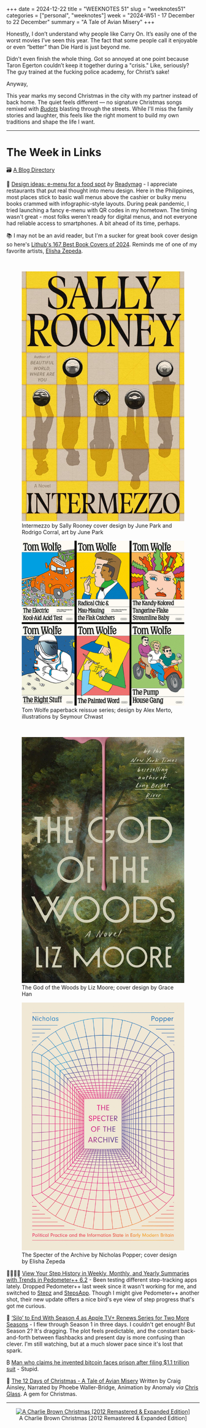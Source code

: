 +++
date = 2024-12-22
title = "WEEKNOTES 51"
slug = "weeknotes51"
categories = ["personal", "weeknotes"]
week = "2024-W51 - 17 December to 22 December"
summary = "A Tale of Avian Misery"
+++

Honestly, I don’t understand why people like Carry On. It’s easily one of the worst movies I’ve seen this year. The fact that some people call it enjoyable or even “better” than Die Hard is just beyond me.

Didn't even finish the whole thing. Got so annoyed at one point because Taron Egerton couldn’t keep it together during a "crisis." Like, seriously? The guy trained at the fucking police academy, for Christ’s sake!

Anyway,

This year marks my second Christmas in the city with my partner instead of back home. The quiet feels different — no signature Christmas songs remixed with *[Budots](https://en.wikipedia.org/wiki/Budots)*  blasting through the streets. While I'll miss the family stories and laughter, this feels like the right moment to build my own traditions and shape the life I want.

---

# The Week in Links

🗃️ [A Blog Directory](https://blogroll.club/)

📝 [Design ideas: e-menu for a food spot](https://blog.readymag.com/design-ideas-for-e-menu/?ref=krabf.com) *by* [Readymag](https://readymag.com/?ref=krabf.com) - I appreciate restaurants that put real thought into menu design. Here in the Philippines, most places stick to basic wall menus above the cashier or bulky menu books crammed with infographic-style layouts. During peak pandemic, I tried launching a fancy e-menu with QR codes in my hometown. The timing wasn't great - most folks weren't ready for digital menus, and not everyone had reliable access to smartphones. A bit ahead of its time, perhaps.  

📚 I may not be an avid reader, but I'm a sucker for great book cover design so here's [Lithub's 167 Best Book Covers of 2024](https://lithub.com/the-167-best-book-covers-of-2024/?ref=krabf.com). Reminds me of one of my favorite artists, [Elisha Zepeda](https://www.instagram.com/ez.bookdesign/).


<br>
<div class="container">
  <div class="twocol">
    <figure class="sbs">
<img src="intermezzo-sally-rooney.jpg" alt="Intermezzo by Sally Rooney book cover" data-action="zoom">
<figcaption>Intermezzo by Sally Rooney cover design by June Park and Rodrigo Corral, art by June Park <br>
</figcaption>
</figure>
  <figure class="sbs">
<img src="wolfcovers-copy.jpg" alt="Tom Wolfe paperback reissue series" data-action="zoom">
<figcaption>Tom Wolfe paperback reissue series; design by Alex Merto, illustrations by Seymour Chwast<br>
</figcaption>
</div>
</div>

<br>
<div class="container">
  <div class="twocol">
    <figure class="sbs">
<img src="the-god-of-the-woods-liz-moore.jpg" alt="The God of the Woods by Liz Moore" data-action="zoom">
<figcaption>The God of the Woods by Liz Moore; cover design by Grace Han <br>
</figcaption>
</figure>
  <figure class="sbs">
<img src="the-specter-of-the-archive.jpg" alt="The Specter of the Archive by Nicholas Popper" data-action="zoom">
<figcaption>The Specter of the Archive by Nicholas Popper; cover design by Elisha Zepeda<br>
</figcaption>
</div>
</div>

🚶🏻‍♀️‍➡️ [View Your Step History in Weekly, Monthly, and Yearly Summaries with Trends in Pedometer++ 6.2](https://pedometer.app/blog/view-your-step-history-in-weekly-monthly-and-yearly-summaries-with-trends-in-pedometer-62/?ref=krabf.com) - Been testing different step-tracking apps lately. Dropped Pedometer++ last week since it wasn't working for me, and switched to [Stepz](https://stepzapp.com/) and [StepsApp](https://steps.app/). Though I might give Pedometer++ another shot, their new update offers a nice bird's eye view of step progress that's got me curious.

🔘 [‘Silo’ to End With Season 4 as Apple TV+ Renews Series for Two More Seasons](https://variety.com/2024/tv/news/silo-renewed-season-3-ending-season-4-1236249072/) - I flew through Season 1 in three days. I couldn't get enough! But Season 2? It's dragging. The plot feels predictable, and the constant back-and-forth between flashbacks and present day is more confusing than clever. I'm still watching, but at a much slower pace since it's lost that spark.

₿ [Man who claims he invented bitcoin faces prison after filing $1.1 trillion suit](https://arstechnica.com/tech-policy/2024/12/judge-rejects-craig-wrights-1-1-trillion-lawsuit-claiming-rights-to-bitcoin/) - Stupid.

🎁 [The 12 Days of Christmas - A Tale of Avian Misery](https://vimeo.com/195030004) Written by Craig Ainsley, Narrated by Phoebe Waller-Bridge, Animation by Anomaly *via* [Chris Glass](https://chrisglass.com/?ref=krabf.com). A gem for Christmas.

---

<div align="center">
   <a href="https://song.link/krabfwk51"><img src="/weeknotes/weeknotes51/a-charlie-brown-christmas-2012-edition.jpg" alt="A Charlie Brown Christmas [2012 Remastered & Expanded Edition]" width="450">
</a>
<figcaption>A Charlie Brown Christmas [2012 Remastered & Expanded Edition]</figcaption>
</figure>
</div>
